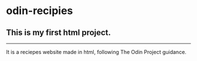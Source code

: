 # odin-recipies
## This is my first html project.
---
It is a reciepes website made in html, following The Odin Project guidance.